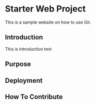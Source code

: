 # Starter Web Project
This is a sample website on how to use
Git.
## Introduction
This is introduction text
## Purpose
## Deployment
## How To Contribute